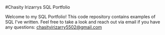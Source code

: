 #Chasity Irizarrys SQL Portfolio 

Welcome to my SQL Portfolio! This code repository contains examples of SQL I've written. Feel free to take a look and reach out via email if you have any questions:
chasityirizarry5502@gmail.com
